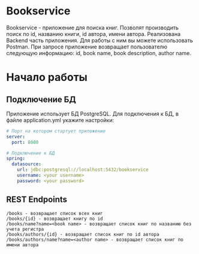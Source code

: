 # Bookservice
Bookservice - приложение для поиска книг. Позволят производить поиск по id, названию книги, id автора, имени автора.
Реализована Backend часть приложения. Для работы с ним вы можете использовать Postman. 
При запросе приложение возвращает пользователю следующую информацию: id, book name, book description, author name. 

# Начало работы

## Подключение БД
  Приложение использует БД PostgreSQL.
Для подключения к БД, в файле application.yml укажите настройки:

```yaml
# Порт на котором стартует приложение
server:
  port: 8080

# Подключение к БД
spring:
  datasource:
    url: jdbc:postgresql://localhost:5432/bookservice
    username: <your username>
    password: <your password>
```

## REST Endpoints
```spring
/books - возвращает список всех книг
/books/{id} - возвращает книгу по id
/books/name?name=<book name> - возвращает список книг по названию без учета регистра
/books/authors/{id} - возвращает список книг по id автора
/books/authors/name?name=<author name> - возвращает список книг по имени автора
```


